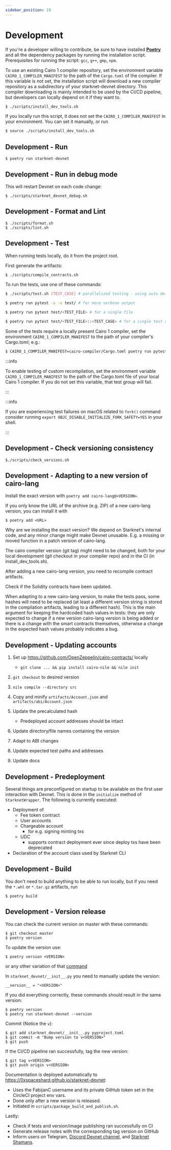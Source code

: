 ```yaml
---
sidebar_position: 19
---
```


# Development

If you're a developer willing to contribute, be sure to have installed [**Poetry**](https://pypi.org/project/poetry/) and all the dependency packages by running the installation script. Prerequisites for running the script: `gcc`, `g++`, `gmp`, `npm`.

To use an existing Cairo 1 compiler repository, set the environment variable `CAIRO_1_COMPILER_MANIFEST` to the path of the `Cargo.toml` of the compiler. If this variable is not set, the installation script will download a new compiler repository as a subdirectory of your starknet-devnet directory. This compiler downloading is mainly intended to be used by the CI/CD pipeline, but developers can locally depend on it if they want to.

```bash
$ ./scripts/install_dev_tools.sh
```

If you locally run this script, it does not set the `CAIRO_1_COMPILER_MANIFEST` in your environment. You can set it manually, or run

```bash
$ source ./scripts/install_dev_tools.sh
```

## Development - Run

```text
$ poetry run starknet-devnet
```

## Development - Run in debug mode

This will restart Devnet on each code change:

```text
$ ./scripts/starknet_devnet_debug.sh
```

## Development - Format and Lint

```text
$ ./scripts/format.sh
$ ./scripts/lint.sh
```

## Development - Test

When running tests locally, do it from the project root.

First generate the artifacts:

```bash
$ ./scripts/compile_contracts.sh
```

To run the tests, use one of these commands:

```bash
$ ./scripts/test.sh [TEST_CASE] # parallelized testing - using auto detected number of CPU cores

$ poetry run pytest -s -v test/ # for more verbose output

$ poetry run pytest test/<TEST_FILE> # for a single file

$ poetry run pytest test/<TEST_FILE>::<TEST_CASE> # for a single test case
```

Some of the tests require a locally present Cairo 1 compiler, set the environment `CAIRO_1_COMPILER_MANIFEST` to the path of your compiler's Cargo.toml; e.g.:

```bash
$ CAIRO_1_COMPILER_MANIFEST=cairo-compiler/Cargo.toml poetry run pytest
```

:::info

To enable testing of custom recompilation, set the environment variable `CAIRO_1_COMPILER_MANIFEST` to the path of the Cargo.toml file of your local Cairo 1 compiler. If you do not set this variable, that test group will fail.

:::

:::info

If you are experiencing test failures on macOS related to `fork()` command
consider running `export OBJC_DISABLE_INITIALIZE_FORK_SAFETY=YES` in your shell.

:::

## Development - Check versioning consistency

```
$./scripts/check_versions.sh
```

## Development - Adapting to a new version of cairo-lang

Install the exact version with `poetry add cairo-lang@<VERSION>`.

If you only know the URL of the archive (e.g. ZIP) of a new cairo-lang version, you can install it with

```
$ poetry add <URL>
```

Why are we installing the exact version? We depend on Starknet's internal code, and any minor change might make Devnet unusable. E.g. a missing or moved function in a patch version of cairo-lang.

The cairo compiler version (git tag) might need to be changed, both for your local development (git checkout in your compiler repo) and in the CI (in install_dev_tools.sh).

After adding a new cairo-lang version, you need to recompile contract artifacts.

Check if the Solidity contracts have been updated.

When adapting to a new cairo-lang version, to make the tests pass, some hashes will need to be replaced (at least a different version string is stored in the compilation artifacts, leading to a different hash). This is the main argument for keeping the hardcoded hash values in tests: they are only expected to change if a new version cairo-lang version is being added or there is a change with the smart contracts themselves, otherwise a change in the expected hash values probably indicates a bug.

## Development - Updating accounts

1. Set up https://github.com/OpenZeppelin/cairo-contracts/ locally

   - `git clone ... && pip install cairo-nile && nile init`

2. `git checkout` to desired version
3. `nile compile --directory src`
4. Copy and minify `artifacts/Account.json` and `artifacts/abi/Account.json`
5. Update the precalculated hash

   - Predeployed account addresses should be intact

6. Update directory/file names containing the version
7. Adapt to ABI changes
8. Update expected test paths and addresses
9. Update docs

## Development - Predeployment

Several things are preconfigured on startup to be available on the first user interaction with Devnet. This is done in the `initialize` method of `StarknetWrapper`. The following is currently executed:

- Deployment of
  - Fee token contract
  - User accounts
  - Chargeable account
    - for e.g. signing minting txs
  - UDC
    - supports contract deployment ever since deploy txs have been deprecated
- Declaration of the account class used by Starknet CLI

## Development - Build

You don't need to build anything to be able to run locally, but if you need the `*.whl` or `*.tar.gz` artifacts, run

```text
$ poetry build
```

## Development - Version release

You can check the current version on master with these commands:

```text
$ git checkout master
$ poetry version
```

To update the version use:

```
$ poetry version <VERSION>
```

or any other variation of that [command](https://python-poetry.org/docs/cli/#version)

In `starknet_devnet/__init__.py` you need to manually update the version:

```
__version__ = "<VERSION>"
```

If you did everything correctly, these commands should result in the same version:

```
$ poetry version
$ poetry run starknet-devnet --version
```

Commit (Notice the `v`):

```
$ git add starknet_devnet/__init__.py pyproject.toml
$ git commit -m "Bump version to v<VERSION>"
$ git push
```

If the CI/CD pipeline ran successfully, tag the new version:

```
$ git tag v<VERSION>
$ git push origin v<VERSION>
```

Documentation is deployed automatically to https://0xspaceshard.github.io/starknet-devnet:

- Uses the FabijanC username and its private GitHub token set in the CircleCI project env vars.
- Done only after a new version is released.
- Initiated in `scripts/package_build_and_publish.sh`.

Lastly:

- Check if tests and version/image publishing ran successfully on CI
- Generate release notes with the corresponding tag version on GitHub
- Inform users on Telegram, [Discord Devnet channel](https://discord.com/channels/793094838509764618/985824027950055434), and [Starknet Shamans](https://community.starknet.io/t/starknet-devnet/69).
